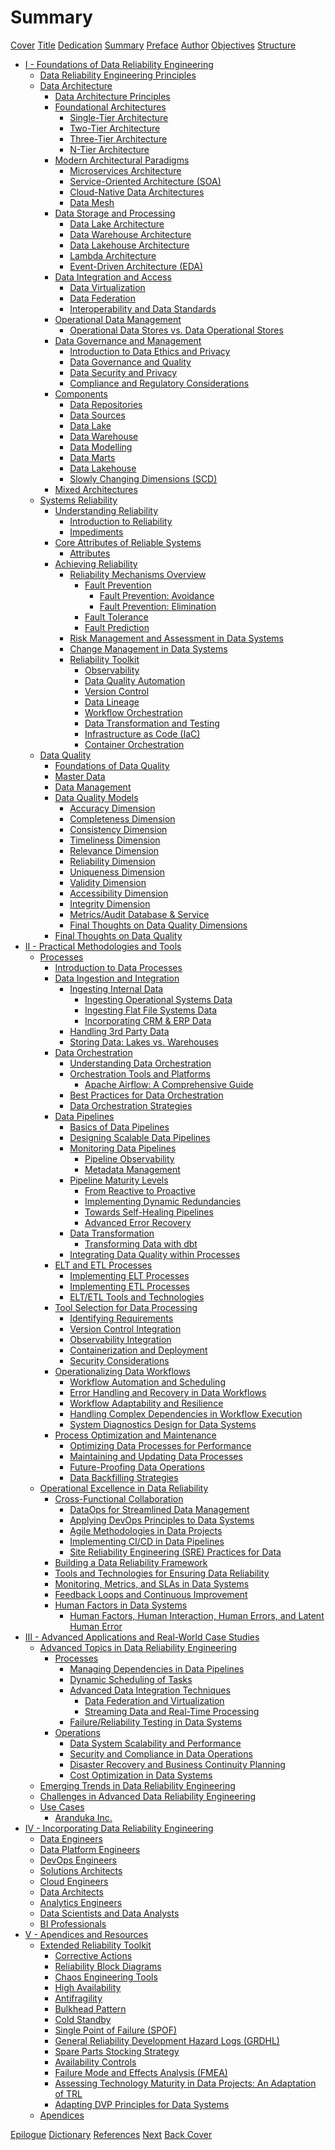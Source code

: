 # Summary
<!-- markdownlint-disable no-empty-links -->
[Cover](./COVER.md)
[Title](./TITLE.md)
[Dedication](./DEDICATION.md)
[Summary](./SUMMARY.md)
[Preface](./PREFACE.md)
[Author](./AUTHOR.md)
[Objectives](./OBJECTIVES.md)
[Structure](./STRUCTURE.md)

- [I - Foundations of Data Reliability Engineering](./FOUNDATIONS.md)
  - [Data Reliability Engineering Principles]()
  - [Data Architecture](./concepts/data_architecture.md)
    - [Data Architecture Principles]()
    - [Foundational Architectures]()
      - [Single-Tier Architecture]()
      - [Two-Tier Architecture]()
      - [Three-Tier Architecture]()
      - [N-Tier Architecture]()
    - [Modern Architectural Paradigms]()
      - [Microservices Architecture]()
      - [Service-Oriented Architecture (SOA)]()
      - [Cloud-Native Data Architectures]()
      - [Data Mesh]()
    - [Data Storage and Processing]()
      - [Data Lake Architecture]()
      - [Data Warehouse Architecture]()
      - [Data Lakehouse Architecture]()
      - [Lambda Architecture]()
      - [Event-Driven Architecture (EDA)]()
    - [Data Integration and Access]()
      - [Data Virtualization]()
      - [Data Federation]()
      - [Interoperability and Data Standards]()
    - [Operational Data Management]()
      - [Operational Data Stores vs. Data Operational Stores](./concepts/data-architecture/operational_data_stores.md)
    - [Data Governance and Management]()
      - [Introduction to Data Ethics and Privacy]()
      - [Data Governance and Quality]()
      - [Data Security and Privacy]()
      - [Compliance and Regulatory Considerations]()
    - [Components]()
      - [Data Repositories]()
      - [Data Sources]()
      - [Data Lake]()
      - [Data Warehouse]()
      - [Data Modelling]()
      - [Data Marts]()
      - [Data Lakehouse]()
      - [Slowly Changing Dimensions (SCD)](./concepts/data-architecture/slowly_changing_dimensions.md)
    - [Mixed Architectures]()
  - [Systems Reliability](./concepts/systems_reliability.md)
    - [Understanding Reliability]()
      - [Introduction to Reliability]()
      - [Impediments](./concepts/systems-reliability/impediments.md)
    - [Core Attributes of Reliable Systems]()
      - [Attributes](./concepts/systems-reliability/attributes.md)
    - [Achieving Reliability]()
      - [Reliability Mechanisms Overview](./concepts/systems-reliability/mechanisms.md)
        - [Fault Prevention]()
          - [Fault Prevention: Avoidance](./concepts/systems-reliability/fault_prevention_avoidance.md)
          - [Fault Prevention: Elimination](./concepts/systems-reliability/fault_prevention_elimination.md)
        - [Fault Tolerance](./concepts/systems-reliability/fault_tolerance.md)
        - [Fault Prediction](./concepts/systems-reliability/fault_prediction.md)
      - [Risk Management and Assessment in Data Systems]()
      - [Change Management in Data Systems]()
      - [Reliability Toolkit](./concepts/systems-reliability/reliability_tools.md)
        - [Observability](./concepts/systems-reliability/observability.md)
        - [Data Quality Automation](./concepts/systems-reliability/data_quality_automation.md)
        - [Version Control](./concepts/systems-reliability/version_control_systems.md)
        - [Data Lineage](./concepts/systems-reliability/data_lineage_tools.md)
        - [Workflow Orchestration](./concepts/systems-reliability/workflow_orchestration_tools.md)
        - [Data Transformation and Testing](./concepts/systems-reliability/data_transformation_tools.md)
        - [Infrastructure as Code (IaC)](./concepts/systems-reliability/infrastructure_as_code_tools.md)
        - [Container Orchestration](./concepts/systems-reliability/container_orchestration_tools.md)
  - [Data Quality](./concepts/data_quality.md)
    - [Foundations of Data Quality](./concepts/data-quality/foundations.md)
    - [Master Data](./concepts/data-quality/master_data.md)
    - [Data Management](./concepts/data-quality/management.md)
    - [Data Quality Models](./concepts/data-quality/models.md)
      - [Accuracy Dimension](./concepts/data-quality/accuracy_dimension.md)
      - [Completeness Dimension](./concepts/data-quality/completeness_dimension.md)
      - [Consistency Dimension](./concepts/data-quality/consistency_dimension.md)
      - [Timeliness Dimension](./concepts/data-quality/timeliness_dimension.md)
      - [Relevance Dimension](./concepts/data-quality/relevance_dimension.md)
      - [Reliability Dimension](./concepts/data-quality/reliability_dimension.md)
      - [Uniqueness Dimension](./concepts/data-quality/uniqueness_dimension.md)
      - [Validity Dimension](./concepts/data-quality/validity_dimension.md)
      - [Accessibility Dimension](./concepts/data-quality/accessibility_dimension.md)
      - [Integrity Dimension](./concepts/data-quality/integrity_dimension.md)
      - [Metrics/Audit Database & Service](./concepts/data-quality/metrics_database.md)
      - [Final Thoughts on Data Quality Dimensions](./concepts/data-quality/dimensions_final_thoughts.md)
    - [Final Thoughts on Data Quality](./concepts/data-quality/final_thoughts.md)
- [II - Practical Methodologies and Tools](./PRACTICAL_METHODOLOGIES.md)
  - [Processes](./concepts/processes.md)
    - [Introduction to Data Processes]()
    - [Data Ingestion and Integration]()
      - [Ingesting Internal Data]()
        - [Ingesting Operational Systems Data]()
        - [Ingesting Flat File Systems Data]()
        - [Incorporating CRM & ERP Data]()
      - [Handling 3rd Party Data]()
      - [Storing Data: Lakes vs. Warehouses]()
    - [Data Orchestration]()
      - [Understanding Data Orchestration]()
      - [Orchestration Tools and Platforms]()
        - [Apache Airflow: A Comprehensive Guide]()
      - [Best Practices for Data Orchestration]()
      - [Data Orchestration Strategies]()
    - [Data Pipelines]()
      - [Basics of Data Pipelines]()
      - [Designing Scalable Data Pipelines]()
      - [Monitoring Data Pipelines]()
        - [Pipeline Observability]()
        - [Metadata Management]()
      - [Pipeline Maturity Levels]()
        - [From Reactive to Proactive]()
        - [Implementing Dynamic Redundancies]()
        - [Towards Self-Healing Pipelines]()
        - [Advanced Error Recovery]()
      - [Data Transformation]()
        - [Transforming Data with dbt]()
      - [Integrating Data Quality within Processes]()
    - [ELT and ETL Processes]()
      - [Implementing ELT Processes]()
      - [Implementing ETL Processes]()
      - [ELT/ETL Tools and Technologies]()
    - [Tool Selection for Data Processing]()
      - [Identifying Requirements]()
      - [Version Control Integration]()
      - [Observability Integration]()
      - [Containerization and Deployment]()
      - [Security Considerations]()
    - [Operationalizing Data Workflows]()
      - [Workflow Automation and Scheduling]()
      - [Error Handling and Recovery in Data Workflows]()
      - [Workflow Adaptability and Resilience]()
      - [Handling Complex Dependencies in Workflow Execution]()
      - [System Diagnostics Design for Data Systems]()
    - [Process Optimization and Maintenance]()
      - [Optimizing Data Processes for Performance]()
      - [Maintaining and Updating Data Processes]()
      - [Future-Proofing Data Operations]()
      - [Data Backfilling Strategies]()
  - [Operational Excellence in Data Reliability](./concepts/operations.md)
    - [Cross-Functional Collaboration]()
      - [DataOps for Streamlined Data Management]()
      - [Applying DevOps Principles to Data Systems]()
      - [Agile Methodologies in Data Projects]()
      - [Implementing CI/CD in Data Pipelines]()
      - [Site Reliability Engineering (SRE) Practices for Data]()
    - [Building a Data Reliability Framework]()
    - [Tools and Technologies for Ensuring Data Reliability]()
    - [Monitoring, Metrics, and SLAs in Data Systems]()
    - [Feedback Loops and Continuous Improvement]()
    - [Human Factors in Data Systems]()
      - [Human Factors, Human Interaction, Human Errors, and Latent Human Error]()
- [III - Advanced Applications and Real-World Case Studies](./ADVANCED_APPLICATIONS.md)
  - [Advanced Topics in Data Reliability Engineering]()
    - [Processes]()
      - [Managing Dependencies in Data Pipelines]()
      - [Dynamic Scheduling of Tasks]()
      - [Advanced Data Integration Techniques]()
        - [Data Federation and Virtualization]()
        - [Streaming Data and Real-Time Processing]()
      - [Failure/Reliability Testing in Data Systems]()
    - [Operations]()
      - [Data System Scalability and Performance]()
      - [Security and Compliance in Data Operations]()
      - [Disaster Recovery and Business Continuity Planning]()
      - [Cost Optimization in Data Systems]()
  - [Emerging Trends in Data Reliability Engineering]()
  - [Challenges in Advanced Data Reliability Engineering]()
  - [Use Cases]()
    - [Aranduka Inc.]()
- [IV - Incorporating Data Reliability Engineering](./PROFESSIONALS.md)
  - [Data Engineers]()
  - [Data Platform Engineers]()
  - [DevOps Engineers]()
  - [Solutions Architects]()
  - [Cloud Engineers]()
  - [Data Architects]()
  - [Analytics Engineers]()
  - [Data Scientists and Data Analysts]()
  - [BI Professionals]()
- [V - Apendices and Resources](./APPENDICES.md)
  - [Extended Reliability Toolkit](./concepts/systems-reliability/reliability_tools_appendice.md)
    - [Corrective Actions](./concepts/systems-reliability/corrective_actions.md)
    - [Reliability Block Diagrams](./concepts/systems-reliability/reliability_block_diagrams.md)
    - [Chaos Engineering Tools](./concepts/systems-reliability/chaos_engineering_tools.md)
    - [High Availability](./concepts/systems-reliability/high_availability.md)
    - [Antifragility](./concepts/systems-reliability/antifragility.md)
    - [Bulkhead Pattern](./concepts/systems-reliability/bulkhead_pattern.md)
    - [Cold Standby](./concepts/systems-reliability/cold_standby.md)
    - [Single Point of Failure (SPOF)](./concepts/systems-reliability/single_point_of_failure.md)
    - [General Reliability Development Hazard Logs (GRDHL)](./concepts/systems-reliability/grdhl.md)
    - [Spare Parts Stocking Strategy](./concepts/systems-reliability/spare_parts_stocking_strategy.md)
    - [Availability Controls](./concepts/systems-reliability/availability_controls.md)
    - [Failure Mode and Effects Analysis (FMEA)](./concepts/systems-reliability/fmea.md)
    - [Assessing Technology Maturity in Data Projects: An Adaptation of TRL]()
    - [Adapting DVP Principles for Data Systems]()
  - [Apendices]()

[Epilogue](./EPILOGUE.md)
[Dictionary](./DICTIONARY.md)
[References](./REFERENCES.md)
[Next](./NEXT.md)
[Back Cover](./BACK_COVER.md)
<!-- markdownlint-enable no-empty-links -->